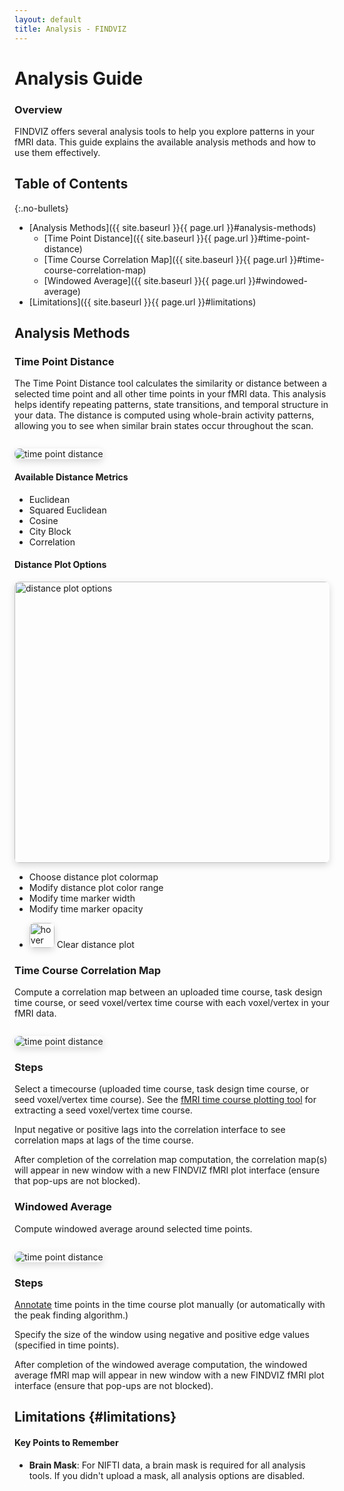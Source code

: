 ```yaml
---
layout: default
title: Analysis - FINDVIZ
---
```


# Analysis Guide

<div class="card">
  <div class="card-header">
    <h3>Overview</h3>
  </div>
  <div class="card-content">
    <p>FINDVIZ offers several analysis tools to help you explore patterns in your fMRI data. This guide explains the available analysis methods and how to use them effectively.</p>
  </div>
</div>

## Table of Contents
{:.no-bullets}

- [Analysis Methods]({{ site.baseurl }}{{ page.url }}#analysis-methods)
  - [Time Point Distance]({{ site.baseurl }}{{ page.url }}#time-point-distance)
  - [Time Course Correlation Map]({{ site.baseurl }}{{ page.url }}#time-course-correlation-map)
  - [Windowed Average]({{ site.baseurl }}{{ page.url }}#windowed-average)
- [Limitations]({{ site.baseurl }}{{ page.url }}#limitations)

## Analysis Methods

<div class="card">
  <div class="card-header">
    <h3 id="time-point-distance">Time Point Distance</h3>
  </div>
  <div class="card-content">
    <p>The Time Point Distance tool calculates the similarity or distance between a selected time point and all other time points in your fMRI data. This analysis helps identify repeating patterns, state transitions, and temporal structure in your data. The distance is computed using whole-brain activity patterns, allowing you to see when similar brain states occur throughout the scan.</p>
    <img src='https://raw.githubusercontent.com/tsb46/fmri-findviz-misc/main/gifs/distance.gif' alt= "time point distance" style="border-radius: 8px; box-shadow: 0 4px 12px rgba(0,0,0,0.15); margin-top: 1em;">
    <h4>Available Distance Metrics</h4>
    <ul>
        <li>Euclidean</li>
        <li>Squared Euclidean</li>
        <li>Cosine</li>
        <li>City Block</li>
        <li>Correlation</li>
    </ul>
    <h4> Distance Plot Options</h4>
    <img src='https://raw.githubusercontent.com/tsb46/fmri-findviz-misc/main/pics/distance_plot_options.png' alt="distance plot options" width=800 height=450 style="border-radius: 8px; box-shadow: 0 4px 12px rgba(0,0,0,0.15);">
    <ul class='feature-list' style='margin-top: 1em;'>
        <li>Choose distance plot colormap</li>
        <li>Modify distance plot color range</li>
        <li>Modify time marker width</li>
        <li>Modify time marker opacity</li>
        <li>
            <img src='https://raw.githubusercontent.com/tsb46/fmri-findviz-misc/main/pics/remove_distance_plot.png' alt= "hover toggle" style="border-radius: 8px; box-shadow: 0 4px 12px rgba(0,0,0,0.15); margin-top: 1em;" width=40 height=40>
            <span>Clear distance plot</span>
        </li>
    </ul>
  </div>
</div>

<div class="card">
  <div class="card-header">
    <h3 id="time-course-correlation-map">Time Course Correlation Map</h3>
  </div>
  <div class="card-content">
    <p>Compute a correlation map between an uploaded time course, task design time course, or seed voxel/vertex time course with each voxel/vertex in your fMRI data.</p>
    <img src='https://raw.githubusercontent.com/tsb46/fmri-findviz-misc/main/gifs/correlation.gif' alt= "time point distance" style="border-radius: 8px; box-shadow: 0 4px 12px rgba(0,0,0,0.15); margin-top: 1em;">
    <h3>Steps</h3>
    <div class="steps-container">
        <div class="step">
            <p>Select a timecourse (uploaded time course, task design time course, or seed voxel/vertex time course). See the <a href="{{ site.baseurl }}/navigation.html#plot-fmri-time-courses">fMRI time course plotting tool</a> for extracting a seed voxel/vertex time course.</p>
        </div>
        <div class="step">
            <p>Input negative or positive lags into the correlation interface to see correlation maps at lags of the time course.</p>
        </div>
        <div class="step">
            <p>After completion of the correlation map computation, the correlation map(s) will appear in new window with a new FINDVIZ fMRI plot interface (ensure that pop-ups are not blocked).</p>
        </div>
    </div>
  </div>
</div>

<div class="card">
  <div class="card-header">
    <h3 id="windowed-average">Windowed Average</h3>
  </div>
  <div class="card-content">
    <p>Compute windowed average around selected time points.</p>
    <img src='https://raw.githubusercontent.com/tsb46/fmri-findviz-misc/main/gifs/average.gif' alt= "time point distance" style="border-radius: 8px; box-shadow: 0 4px 12px rgba(0,0,0,0.15); margin-top: 1em;">
    <h3>Steps</h3>
    <div class="steps-container">
        <div class="step">
            <p><a href="{{ site.baseurl }}/navigation.html#timecourse-annotation">Annotate</a> time points in the time course plot manually (or automatically with the peak finding algorithm.)</p>
        </div>
        <div class="step">
            <p>Specify the size of the window using negative and positive edge values (specified in time points).</p>
        </div>
        <div class="step">
            <p>After completion of the windowed average computation, the windowed average fMRI map will appear in new window with a new FINDVIZ fMRI plot interface (ensure that pop-ups are not blocked).</p>
        </div>
    </div>
  </div>
</div>


## Limitations {#limitations}

<div class="alert alert-info">
  <h4>Key Points to Remember</h4>
  <ul>
    <li><strong>Brain Mask</strong>: For NIFTI data, a brain mask is required for all analysis tools. If you didn't upload a mask, all analysis options are disabled.</li>
  </ul>
</div>